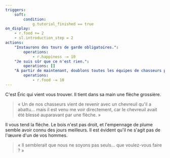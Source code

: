 ```yaml
---
triggers:
    soft:
        condition:
            g.tutorial_finished == true
on_display:
    - r.food += 2
    - sl.introduction_step = 2
actions:
    "Instaurons des tours de garde obligatoires.":
        operations:
            - r.happiness -= 10
    "Je suis sûr que ce n'est rien.":
        operations: []
    "À partir de maintenant, doublons toutes les équipes de chasseurs par sécurité":
        operations:
            - r.food -= 10
---
```


C'est Éric qui vient vous trouver. Il tient dans sa main une flèche grossière.

> « Un de nos chasseurs vient de revenir avec un chevreuil qu'il a abattu... mais il est venu me voir directement, car le chevreuil avait été blessé auparavant par une flèche. »

Il vous tend la flèche. Le bois n'est pas droit, et l'empennage de plume semble avoir connu des jours meilleurs. Il est évident qu'il ne s'agit pas de l'œuvre d'un de vos hommes.

> « Il semblerait que nous ne soyons pas seuls... que voulez-vous faire ? »
